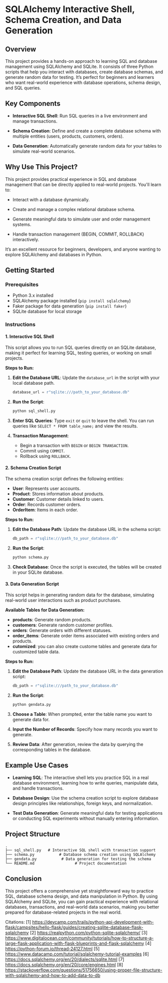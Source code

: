 # SQLAlchemy Interactive Shell, Schema Creation, and Data Generation

## Overview

This project provides a hands-on approach to learning SQL and database management using SQLAlchemy and SQLite. It consists of three Python scripts that help you interact with databases, create database schemas, and generate random data for testing. It’s perfect for beginners and learners who want real-world experience with database operations, schema design, and SQL queries.

## Key Components

- **Interactive SQL Shell**: Run SQL queries in a live environment and manage transactions.
  
- **Schema Creation**: Define and create a complete database schema with multiple entities (users, products, customers, orders).
  
- **Data Generation**: Automatically generate random data for your tables to simulate real-world scenarios.

## Why Use This Project?

This project provides practical experience in SQL and database management that can be directly applied to real-world projects. You'll learn to:

- Interact with a database dynamically.
  
- Create and manage a complex relational database schema.
  
- Generate meaningful data to simulate user and order management systems.
  
- Handle transaction management (BEGIN, COMMIT, ROLLBACK) interactively.

It’s an excellent resource for beginners, developers, and anyone wanting to explore SQLAlchemy and databases in Python.

## Getting Started

### Prerequisites

- Python 3.x installed
- SQLAlchemy package installed (`pip install sqlalchemy`)
- Faker package for data generation (`pip install faker`)
- SQLite database for local storage

### Instructions

#### 1. Interactive SQL Shell

This script allows you to run SQL queries directly on an SQLite database, making it perfect for learning SQL, testing queries, or working on small projects.

**Steps to Run:**

1. **Edit the Database URL**: Update the `database_url` in the script with your local database path.

   ```python
   database_url = r"sqlite:///path_to_your_database.db"
   ```

2. **Run the Script**:

   ```bash
   python sql_shell.py
   ```

3. **Enter SQL Queries**: Type `exit` or `quit` to leave the shell. You can run queries like `SELECT * FROM table_name;` and view the results.

4. **Transaction Management**:
   - Begin a transaction with `BEGIN` or `BEGIN TRANSACTION`.
   - Commit using `COMMIT`.
   - Rollback using `ROLLBACK`.

#### 2. Schema Creation Script

The schema creation script defines the following entities:

- **User**: Represents user accounts.
- **Product**: Stores information about products.
- **Customer**: Customer details linked to users.
- **Order**: Records customer orders.
- **OrderItem**: Items in each order.

**Steps to Run:**

1. **Edit the Database Path**: Update the database URL in the schema script:

   ```python
   db_path = r"sqlite:///path_to_your_database.db"
   ```

2. **Run the Script**:

   ```bash
   python schema.py
   ```

3. **Check Database**: Once the script is executed, the tables will be created in your SQLite database.

#### 3. Data Generation Script

This script helps in generating random data for the database, simulating real-world user interactions such as product purchases.

**Available Tables for Data Generation:**

- **products**: Generate random products.
- **customers**: Generate random customer profiles.
- **orders**: Generate orders with different statuses.
- **order_items**: Generate order items associated with existing orders and products.
- **cutomized**: you can also create custome tables and generate data for customized table data.


**Steps to Run:**

1. **Edit the Database Path**: Update the database URL in the data generation script:

   ```python
   db_path = r"sqlite:///path_to_your_database.db"
   ```

2. **Run the Script**:

   ```bash
   python gendata.py
   ```

3. **Choose a Table**: When prompted, enter the table name you want to generate data for.

4. **Input the Number of Records**: Specify how many records you want to generate.

5. **Review Data**: After generation, review the data by querying the corresponding tables in the database.

## Example Use Cases

- **Learning SQL**: The interactive shell lets you practice SQL in a real database environment, learning how to write queries, manipulate data, and handle transactions.

- **Database Design**: Use the schema creation script to explore database design principles like relationships, foreign keys, and normalization.

- **Test Data Generation**: Generate meaningful data for testing applications or conducting SQL experiments without manually entering information.

## Project Structure

```
.
├── sql_shell.py   # Interactive SQL shell with transaction support
├── schema.py           # Database schema creation using SQLAlchemy
├── gendata.py           # Data generation for testing the schema
└── README.md                  # Project documentation
```

## Conclusion

This project offers a comprehensive yet straightforward way to practice SQL, database schema design, and data manipulation in Python. By using SQLAlchemy and SQLite, you can gain practical experience with relational databases, transactions, and real-world data scenarios, making you better prepared for database-related projects in the real world.

Citations:
[1] https://devcamp.com/trails/python-api-development-with-flask/campsites/hello-flask/guides/creating-sqlite-database-flask-sqlalchemy
[2] https://realpython.com/python-sqlite-sqlalchemy/
[3] https://www.digitalocean.com/community/tutorials/how-to-structure-a-large-flask-application-with-flask-blueprints-and-flask-sqlalchemy
[4] https://python-forum.io/thread-24127.html
[5] https://www.datacamp.com/tutorial/sqlalchemy-tutorial-examples
[6] https://docs.sqlalchemy.org/en/20/dialects/sqlite.html
[7] https://docs.sqlalchemy.org/en/20/core/engines.html
[8] https://stackoverflow.com/questions/51756650/using-proper-file-structure-with-sqlalchemy-and-how-to-add-data-to-db
